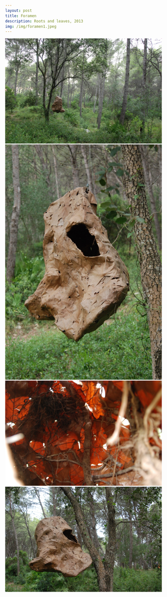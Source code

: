 ```yaml
---
layout: post
title: Foramen
description: Roots and leaves, 2013
img: /img/foramen1.jpeg
---
```




<div class="img_row">
  <img class="col three" src="/img/foramen1.jpeg"/>
</div>
<div class="img_row">
  <img class="col three" src="/img/foramen2.jpeg"/>
</div>
<div class="img_row">
  <img class="col three" src="/img/foramen3.jpeg"/>
</div>
<div class="img_row">
  <img class="col three" src="/img/foramen4.jpeg"/>
</div>
<div class="col three caption">
	
</div>
